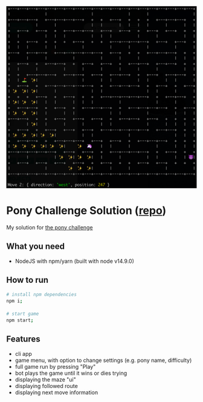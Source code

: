 <img width="600" src="./previews/preview.png" alt="Game preview"/>

# Pony Challenge Solution ([repo](https://github.com/petr166/pony-challenge))

My solution for [the pony challenge](https://ponychallenge.trustpilot.com/index.html)

## What you need

- NodeJS with npm/yarn (built with node v14.9.0)

## How to run

```bash
# install npm dependencies
npm i;

# start game
npm start;
```

## Features

- cli app
- game menu, with option to change settings (e.g. pony name, difficulty)
- full game run by pressing "Play"
- bot plays the game until it wins or dies trying
- displaying the maze "ui"
- displaying followed route
- displaying next move information
